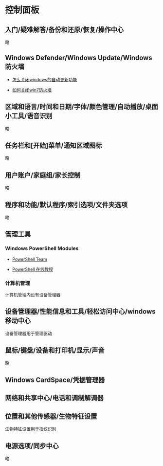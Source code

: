 ﻿# 控制面板

## 入门/疑难解答/备份和还原/恢复/操作中心

略

## Windows Defender/Windows Update/Windows防火墙

- [怎么关闭windows的自动更新功能](http://jingyan.baidu.com/article/5553fa820914e365a3393472.html)

- [如何关闭win7防火墙](http://jingyan.baidu.com/article/cd4c2979d55c41756e6e60a1.html)

## 区域和语言/时间和日期/字体/颜色管理/自动播放/桌面小工具/语音识别

略

## 任务栏和[开始]菜单/通知区域图标

略

## 用户账户/家庭组/家长控制

略

## 程序和功能/默认程序/索引选项/文件夹选项

略

## 管理工具

### Windows PowerShell Modules

- [PowerShell Team](https://github.com/PowerShell)

- [PowerShell 在线教程](http://www.pstips.net/powershell-online-tutorials)

### 计算机管理

计算机管理内设有设备管理器

## 设备管理器/性能信息和工具/轻松访问中心/windows移动中心

设备管理器用于管理驱动

## 鼠标/键盘/设备和打印机/显示/声音

略


## Windows CardSpace/凭据管理器

## 网络和共享中心/电话和调制解调器

## 位置和其他传感器/生物特征设置

生物特征设置用于指纹识别

## 电源选项/同步中心

略